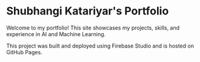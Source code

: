 # Shubhangi Katariyar's Portfolio

Welcome to my portfolio! This site showcases my projects, skills, and experience in AI and Machine Learning. 

This project was built and deployed using Firebase Studio and is hosted on GitHub Pages.






